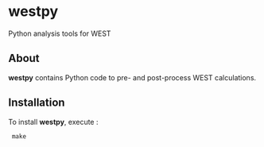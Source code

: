 # westpy
Python analysis tools for WEST

## About
**westpy** contains Python code to pre- and post-process WEST calculations. 

## Installation 

To install **westpy**, execute : 

     make  
